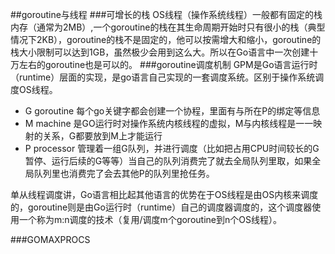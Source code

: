 ##goroutine与线程
###可增长的栈
OS线程（操作系统线程）一般都有固定的栈内存（通常为2MB）,一个goroutine的栈在其生命周期开始时只有很小的栈（典型情况下2KB），goroutine的栈不是固定的，他可以按需增大和缩小，goroutine的栈大小限制可以达到1GB，虽然极少会用到这么大。所以在Go语言中一次创建十万左右的goroutine也是可以的。
###goroutine调度机制
GPM是Go语言运行时（runtime）层面的实现，是go语言自己实现的一套调度系统。区别于操作系统调度OS线程。
- G goroutine 每个go关键字都会创建一个协程，里面有与所在P的绑定等信息
- M machine   是GO运行时对操作系统内核线程的虚拟，M与内核线程是一一映射的关系，G都要放到M上才能运行
- P processor 管理着一组G队列，并进行调度（比如把占用CPU时间较长的G暂停、运行后续的G等等）当自己的队列消费完了就去全局队列里取，如果全局队列里也消费完了会去其他P的队列里抢任务。

单从线程调度讲，Go语言相比起其他语言的优势在于OS线程是由OS内核来调度的，goroutine则是由Go运行时（runtime）自己的调度器调度的，这个调度器使用一个称为m:n调度的技术（复用/调度m个goroutine到n个OS线程）。

###GOMAXPROCS
